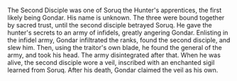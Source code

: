 The Second Disciple was one of Soruq the Hunter's apprentices, the first likely being Gondar. His name is unknown. The three were bound together by sacred trust, until the second disciple betrayed Soruq. He gave the hunter's secrets to an army of infidels, greatly angering Gondar. Enlisting in the infidel army, Gondar infiltrated the ranks, found the second disciple, and slew him. Then, using the traitor's own blade, he found the general of the army, and took his head. The army disintegrated after that.
When he was alive, the second disciple wore a veil, inscribed with an enchanted sigil learned from Soruq. After his death, Gondar claimed the veil as his own.
